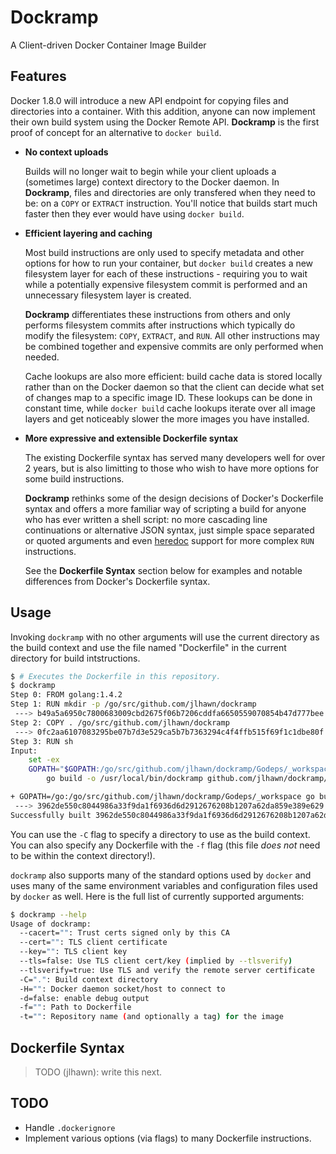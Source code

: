 # Dockramp

A Client-driven Docker Container Image Builder

## Features

Docker 1.8.0 will introduce a new API endpoint for copying files and
directories into a container. With this addition, anyone can now implement
their own build system using the Docker Remote API. **Dockramp** is the first
proof of concept for an alternative to `docker build`.

- **No context uploads**

  Builds will no longer wait to begin while your client uploads a (sometimes
  large) context directory to the Docker daemon. In **Dockramp**, files and
  directories are only transfered when they need to be: on a `COPY` or
  `EXTRACT` instruction. You'll notice that builds start much faster then they
  ever would have using `docker build`.

- **Efficient layering and caching**

  Most build instructions are only used to specify metadata and other options
  for how to run your container, but `docker build` creates a new filesystem
  layer for each of these instructions - requiring you to wait while a
  potentially expensive filesystem commit is performed and an unnecessary
  filesystem layer is created.

  **Dockramp** differentiates these instructions from others and only performs
  filesystem commits after instructions which typically do modify the
  filesystem: `COPY`, `EXTRACT`, and `RUN`. All other instructions may be
  combined together and expensive commits are only performed when needed.

  Cache lookups are also more efficient: build cache data is stored locally
  rather than on the Docker daemon so that the client can decide what set
  of changes map to a specific image ID. These lookups can be done in constant
  time, while `docker build` cache lookups iterate over all image layers and
  get noticeably slower the more images you have installed.

- **More expressive and extensible Dockerfile syntax**

  The existing Dockerfile syntax has served many developers well for over 2
  years, but is also limitting to those who wish to have more options for
  some build instructions.

  **Dockramp** rethinks some of the design decisions of Docker's Dockerfile
  syntax and offers a more familiar way of scripting a build for anyone who has
  ever written a shell script: no more cascading line continuations or
  alternative JSON syntax, just simple space separated or quoted arguments and
  even [heredoc](https://en.wikipedia.org/wiki/Here_document) support for more
  complex `RUN` instructions.

  See the **Dockerfile Syntax** section below for examples and notable
  differences from Docker's Dockerfile syntax.

## Usage

Invoking `dockramp` with no other arguments will use the current directory as
the build context and use the file named "Dockerfile" in the current directory
for build intstructions.

```bash
$ # Executes the Dockerfile in this repository.
$ dockramp 
Step 0: FROM golang:1.4.2
Step 1: RUN mkdir -p /go/src/github.com/jlhawn/dockramp
 ---> b49a5a6950c7800683009cbd2675f06b7206cddfa6650559070854b47d777bee
Step 2: COPY . /go/src/github.com/jlhawn/dockramp
 ---> 0fc2aa6107083295be07b7d3e529ca5b7b7363294c4f4ffb515f69f1c1dbe80f
Step 3: RUN sh
Input:
	set -ex
	GOPATH="$GOPATH:/go/src/github.com/jlhawn/dockramp/Godeps/_workspace" \
		go build -o /usr/local/bin/dockramp github.com/jlhawn/dockramp/cmd/dockramp

+ GOPATH=/go:/go/src/github.com/jlhawn/dockramp/Godeps/_workspace go build -o /usr/local/bin/dockramp github.com/jlhawn/dockramp/cmd/dockramp
 ---> 3962de550c8044986a33f9da1f6936d6d2912676208b1207a62da859e389e629
Successfully built 3962de550c8044986a33f9da1f6936d6d2912676208b1207a62da859e389e629
```

You can use the `-C` flag to specify a directory to use as the build context.
You can also specify any Dockerfile with the `-f` flag (this file *does not*
need to be within the context directory!).

`dockramp` also supports many of the standard options used by `docker` and uses
many of the same environment variables and configuration files used by `docker`
as well. Here is the full list of currently supported arguments:

```bash
$ dockramp --help
Usage of dockramp:
  --cacert="": Trust certs signed only by this CA
  --cert="": TLS client certificate
  --key="": TLS client key
  --tls=false: Use TLS client cert/key (implied by --tlsverify)
  --tlsverify=true: Use TLS and verify the remote server certificate
  -C=".": Build context directory
  -H="": Docker daemon socket/host to connect to
  -d=false: enable debug output
  -f="": Path to Dockerfile
  -t="": Repository name (and optionally a tag) for the image
```

## Dockerfile Syntax

> TODO (jlhawn): write this next.

## TODO

- Handle `.dockerignore`
- Implement various options (via flags) to many Dockerfile instructions.
